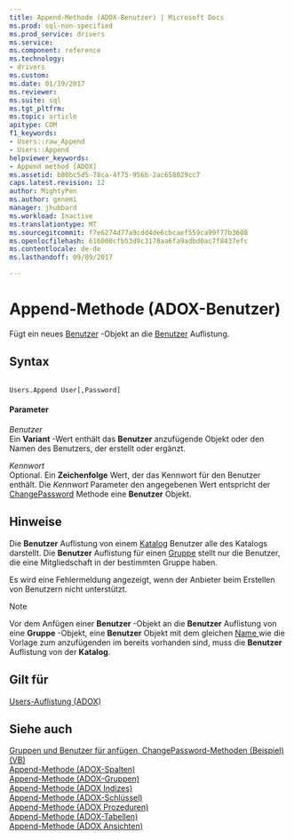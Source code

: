 ```yaml
---
title: Append-Methode (ADOX-Benutzer) | Microsoft Docs
ms.prod: sql-non-specified
ms.prod_service: drivers
ms.service: 
ms.component: reference
ms.technology:
- drivers
ms.custom: 
ms.date: 01/19/2017
ms.reviewer: 
ms.suite: sql
ms.tgt_pltfrm: 
ms.topic: article
apitype: COM
f1_keywords:
- Users::raw_Append
- Users::Append
helpviewer_keywords:
- Append method [ADOX]
ms.assetid: b80bc5d5-78ca-4f75-956b-2ac658029cc7
caps.latest.revision: 12
author: MightyPen
ms.author: genemi
manager: jhubbard
ms.workload: Inactive
ms.translationtype: MT
ms.sourcegitcommit: f7e6274d77a9cdd4de6cbcaef559ca99f77b3608
ms.openlocfilehash: 616000cfb53d9c3178aa6fa9adbd0ac7f8437efc
ms.contentlocale: de-de
ms.lasthandoff: 09/09/2017

---
```

# <a name="append-method-adox-users"></a>Append-Methode (ADOX-Benutzer)
Fügt ein neues [Benutzer](../../../ado/reference/adox-api/user-object-adox.md) -Objekt an die [Benutzer](../../../ado/reference/adox-api/users-collection-adox.md) Auflistung.  
  
## <a name="syntax"></a>Syntax  
  
```  
  
Users.Append User[,Password]  
```  
  
#### <a name="parameters"></a>Parameter  
 *Benutzer*  
 Ein **Variant** -Wert enthält das **Benutzer** anzufügende Objekt oder den Namen des Benutzers, der erstellt oder ergänzt.  
  
 *Kennwort*  
 Optional. Ein **Zeichenfolge** Wert, der das Kennwort für den Benutzer enthält. Die *Kennwort* Parameter den angegebenen Wert entspricht der [ChangePassword](../../../ado/reference/adox-api/changepassword-method-adox.md) Methode eine **Benutzer** Objekt.  
  
## <a name="remarks"></a>Hinweise  
 Die **Benutzer** Auflistung von einem [Katalog](../../../ado/reference/adox-api/catalog-object-adox.md) Benutzer alle des Katalogs darstellt. Die **Benutzer** Auflistung für einen [Gruppe](../../../ado/reference/adox-api/group-object-adox.md) stellt nur die Benutzer, die eine Mitgliedschaft in der bestimmten Gruppe haben.  
  
 Es wird eine Fehlermeldung angezeigt, wenn der Anbieter beim Erstellen von Benutzern nicht unterstützt.  
  
> [!NOTE]
>  Vor dem Anfügen einer **Benutzer** -Objekt an die **Benutzer** Auflistung von eine **Gruppe** -Objekt, eine **Benutzer** Objekt mit dem gleichen [Name ](../../../ado/reference/adox-api/name-property-adox.md) wie die Vorlage zum anzufügenden im bereits vorhanden sind, muss die **Benutzer** Auflistung von der **Katalog**.  
  
## <a name="applies-to"></a>Gilt für  
 [Users-Auflistung (ADOX)](../../../ado/reference/adox-api/users-collection-adox.md)  
  
## <a name="see-also"></a>Siehe auch  
 [Gruppen und Benutzer für anfügen, ChangePassword-Methoden (Beispiel) (VB)](../../../ado/reference/adox-api/groups-and-users-append-changepassword-methods-example-vb.md)   
 [Append-Methode (ADOX-Spalten)](../../../ado/reference/adox-api/append-method-adox-columns.md)   
 [Append-Methode (ADOX-Gruppen)](../../../ado/reference/adox-api/append-method-adox-groups.md)   
 [Append-Methode (ADOX Indizes)](../../../ado/reference/adox-api/append-method-adox-indexes.md)   
 [Append-Methode (ADOX-Schlüssel)](../../../ado/reference/adox-api/append-method-adox-keys.md)   
 [Append-Methode (ADOX Prozeduren)](../../../ado/reference/adox-api/append-method-adox-procedures.md)   
 [Append-Methode (ADOX-Tabellen)](../../../ado/reference/adox-api/append-method-adox-tables.md)   
 [Append-Methode (ADOX Ansichten)](../../../ado/reference/adox-api/append-method-adox-views.md)

